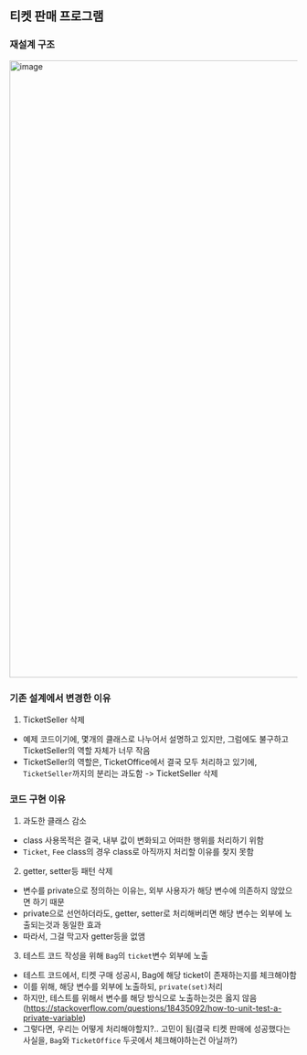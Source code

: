 ## 티켓 판매 프로그램


### 재설계 구조
<img width="1080" alt="image" src="https://github.com/yudonlee/ObjectStudy/assets/39371835/1b01ec2f-ffc7-434b-a7ec-c0aaf761dffe">

### 기존 설계에서 변경한 이유 
1. TicketSeller 삭제 
- 예제 코드이기에, 몇개의 클래스로 나누어서 설명하고 있지만, 그럼에도 불구하고 TicketSeller의 역할 자체가 너무 작음
- TicketSeller의 역할은, TicketOffice에서 결국 모두 처리하고 있기에, `TicketSeller`까지의 분리는 과도함
-> TicketSeller 삭제

### 코드 구현 이유 
1. 과도한 클래스 감소
- class 사용목적은 결국, 내부 값이 변화되고 어떠한 행위를 처리하기 위함
- `Ticket`, `Fee` class의 경우 class로 아직까지 처리할 이유를 찾지 못함

2. getter, setter등 패턴 삭제
- 변수를 private으로 정의하는 이유는, 외부 사용자가 해당 변수에 의존하지 않았으면 하기 때문
- private으로 선언하더라도, getter, setter로 처리해버리면 해당 변수는 외부에 노출되는것과 동일한 효과
- 따라서, 그걸 막고자 getter등을 없앰

3. 테스트 코드 작성을 위해 `Bag`의 `ticket`변수 외부에 노출
- 테스트 코드에서, 티켓 구매 성공시, Bag에 해당 ticket이 존재하는지를 체크해야함
- 이를 위해, 해당 변수를 외부에 노출하되, `private(set)`처리
- 하지만, 테스트를 위해서 변수를 해당 방식으로 노출하는것은 옳지 않음(https://stackoverflow.com/questions/18435092/how-to-unit-test-a-private-variable)
- 그렇다면, 우리는 어떻게 처리해야할지?.. 고민이 됨(결국 티켓 판매에 성공했다는 사실을, `Bag`와 `TicketOffice` 두곳에서 체크해야하는건 아닐까?)
















